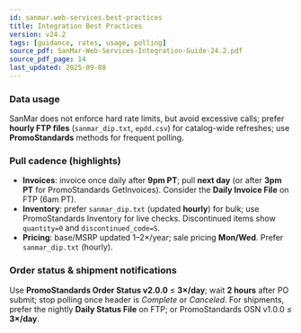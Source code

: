```yaml
---
id: sanmar.web-services.best-practices
title: Integration Best Practices
version: v24.2
tags: [guidance, rates, usage, polling]
source_pdf: SanMar-Web-Services-Integration-Guide-24.2.pdf
source_pdf_page: 14
last_updated: 2025-09-08
---
```


### Data usage
SanMar does not enforce hard rate limits, but avoid excessive calls; prefer **hourly FTP files** (`sanmar_dip.txt`, `epdd.csv`) for catalog-wide refreshes; use **PromoStandards** methods for frequent polling.

### Pull cadence (highlights)
- **Invoices**: invoice once daily after **9pm PT**; pull **next day** (or after **3pm PT** for PromoStandards GetInvoices). Consider the **Daily Invoice File** on FTP (6am PT).
- **Inventory**: prefer `sanmar_dip.txt` (updated **hourly**) for bulk; use PromoStandards Inventory for live checks. Discontinued items show `quantity=0` and `discontinued_code=S`.
- **Pricing**: base/MSRP updated 1–2×/year; sale pricing **Mon/Wed**. Prefer `sanmar_dip.txt` (hourly).

### Order status & shipment notifications
Use **PromoStandards Order Status v2.0.0** ≤ **3×/day**; wait **2 hours** after PO submit; stop polling once header is *Complete* or *Canceled*. For shipments, prefer the nightly **Daily Status File** on FTP; or PromoStandards OSN v1.0.0 ≤ **3×/day**.
